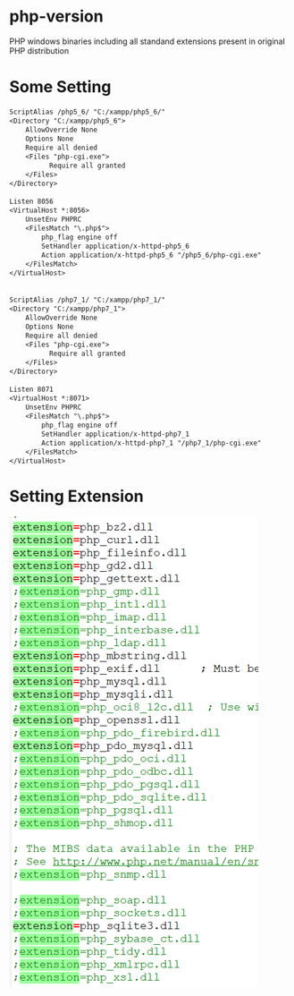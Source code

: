 # php-version
PHP windows binaries including all standand extensions present in original PHP distribution

# Some Setting
```
ScriptAlias /php5_6/ "C:/xampp/php5_6/"
<Directory "C:/xampp/php5_6">
    AllowOverride None
    Options None
    Require all denied
    <Files "php-cgi.exe">
          Require all granted
    </Files>
</Directory>

Listen 8056
<VirtualHost *:8056>
    UnsetEnv PHPRC
    <FilesMatch "\.php$">
        php_flag engine off
        SetHandler application/x-httpd-php5_6
        Action application/x-httpd-php5_6 "/php5_6/php-cgi.exe"
    </FilesMatch>
</VirtualHost>


ScriptAlias /php7_1/ "C:/xampp/php7_1/"
<Directory "C:/xampp/php7_1">
    AllowOverride None
    Options None
    Require all denied
    <Files "php-cgi.exe">
          Require all granted
    </Files>
</Directory>

Listen 8071
<VirtualHost *:8071>
    UnsetEnv PHPRC
    <FilesMatch "\.php$">
        php_flag engine off
        SetHandler application/x-httpd-php7_1
        Action application/x-httpd-php7_1 "/php7_1/php-cgi.exe"
    </FilesMatch>
</VirtualHost>
```

# Setting Extension
![Screenshot](setting-extension-php-ini.png)
